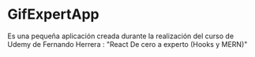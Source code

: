 # GifExpertApp
Es una pequeña aplicación creada durante la realización del curso de Udemy de Fernando Herrera : "React De cero a experto (Hooks y MERN)"
